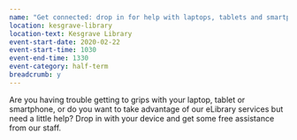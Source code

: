 ```yaml
---
name: "Get connected: drop in for help with laptops, tablets and smartphones"
location: kesgrave-library
location-text: Kesgrave Library
event-start-date: 2020-02-22
event-start-time: 1030
event-end-time: 1330
event-category: half-term
breadcrumb: y
---
```


Are you having trouble getting to grips with your laptop, tablet or smartphone, or do you want to take advantage of our eLibrary services but need a little help? Drop in with your device and get some free assistance from our staff.

